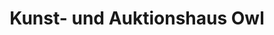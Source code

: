 ---
title: "Kunst- und Auktionshaus Owl"
url: /bielefeld/kunst-und-auktionshaus-owl/
shop: Antiquitäten
---